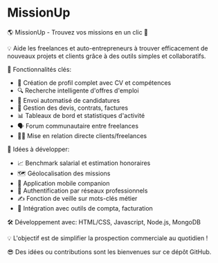 # MissionUp
🌎 MissionUp - Trouvez vos missions en un clic 🚀

💡 Aide les freelances et auto-entrepreneurs à trouver efficacement de nouveaux projets et clients grâce à des outils simples et collaboratifs.

📝 Fonctionnalités clés:

- 📝 Création de profil complet avec CV et compétences
- 🔍 Recherche intelligente d'offres d'emploi
- 📩 Envoi automatisé de candidatures
- 📅 Gestion des devis, contrats, factures
- 📊 Tableaux de bord et statistiques d'activité
- 🗣 Forum communautaire entre freelances
- 🙋‍♂️ Mise en relation directe clients/freelances

💭 Idées à développer:

- 📈 Benchmark salarial et estimation honoraires
- 🗺 Géolocalisation des missions
- 📱 Application mobile companion
- 🔏 Authentification par réseaux professionnels
- ✍️ Fonction de veille sur mots-clés métier
- 🤝 Intégration avec outils de compta, facturation

🛠 Développement avec: HTML/CSS, Javascript, Node.js, MongoDB

💡 L'objectif est de simplifier la prospection commerciale au quotidien !

😎 Des idées ou contributions sont les bienvenues sur ce dépôt GitHub.
